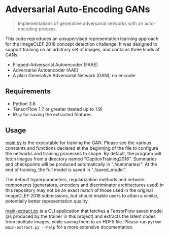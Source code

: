 # Adversarial Auto-Encoding GANs

> Implementations of generative adversarial networks with an auto-encoding process.

This code reproduces an unsupervised representation learning approach for the ImageCLEF 2018 concept detection challenge. It was designed to support training on an arbitrary set of images, and contains three kinds of GANs:

- Flipped-Adversarial Autoencoder (FAAE)
- Adversarial Autoencoder (AAE)
- A plain Generative Adversarial Network (GAN), no encoder

## Requirements

- Python 3.6
- TensorFlow 1.7 or greater (tested up to 1.9)
- `h5py` for saving the extracted features

## Usage

[main.py](main.py) is the executable for training the GAN. Please see the various constants and functions declared at the beginning of the file to configure the networks and training processes to shape. By default, the program will fetch images from a directory named "CaptionTraining2018". Summaries and checkpoints will be produced automatically in "./summaries/". At the end of training, the full model is saved in "./saved_model".

The default hyperparameters, regularization methods and network components (generators, encoders and discriminator architectures used) in this repository may not be an exact match of those used in the original ImageCLEF 2018 submissions, but should enable users to attain a similar, potentially better representation quality.

[main-extract.py](main-extract.py) is a CLI application that fetches a TensorFlow saved model (as produced by the trainer in this project) and extracts the latent codes from multiple images, while saving them to an HDF5 file. Please run `python main-extract.py --help` for a more extensive documentation.
